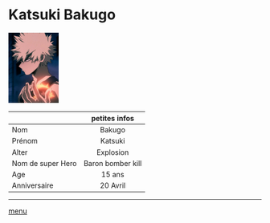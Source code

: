 # Katsuki Bakugo
<img src="https://github.com/laurorus/sitewebcour/blob/main/Bakugo_Infobox.webp" alt="Éditer sur GitLab" width="100px"/>

|                 | petites infos     |
|-----------------|:-----------------:|
|Nom              | Bakugo            |
|Prénom           | Katsuki           |
|Alter            | Explosion         |
|Nom de super Hero| Baron bomber kill |
|Age              | 15 ans            |
|Anniversaire     | 20 Avril          |

___
[menu](https://github.com/laurorus/sitewebcour/blob/main/README.md)


